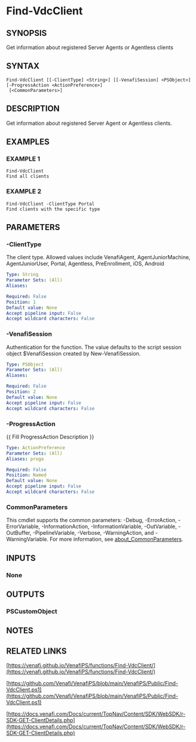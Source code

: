 # Find-VdcClient

## SYNOPSIS
Get information about registered Server Agents or Agentless clients

## SYNTAX

```
Find-VdcClient [[-ClientType] <String>] [[-VenafiSession] <PSObject>] [-ProgressAction <ActionPreference>]
 [<CommonParameters>]
```

## DESCRIPTION
Get information about registered Server Agent or Agentless clients.

## EXAMPLES

### EXAMPLE 1
```
Find-VdcClient
Find all clients
```

### EXAMPLE 2
```
Find-VdcClient -ClientType Portal
Find clients with the specific type
```

## PARAMETERS

### -ClientType
The client type.
Allowed values include VenafiAgent, AgentJuniorMachine, AgentJuniorUser, Portal, Agentless, PreEnrollment, iOS, Android

```yaml
Type: String
Parameter Sets: (All)
Aliases:

Required: False
Position: 1
Default value: None
Accept pipeline input: False
Accept wildcard characters: False
```

### -VenafiSession
Authentication for the function.
The value defaults to the script session object $VenafiSession created by New-VenafiSession.

```yaml
Type: PSObject
Parameter Sets: (All)
Aliases:

Required: False
Position: 2
Default value: None
Accept pipeline input: False
Accept wildcard characters: False
```

### -ProgressAction
{{ Fill ProgressAction Description }}

```yaml
Type: ActionPreference
Parameter Sets: (All)
Aliases: proga

Required: False
Position: Named
Default value: None
Accept pipeline input: False
Accept wildcard characters: False
```

### CommonParameters
This cmdlet supports the common parameters: -Debug, -ErrorAction, -ErrorVariable, -InformationAction, -InformationVariable, -OutVariable, -OutBuffer, -PipelineVariable, -Verbose, -WarningAction, and -WarningVariable. For more information, see [about_CommonParameters](http://go.microsoft.com/fwlink/?LinkID=113216).

## INPUTS

### None
## OUTPUTS

### PSCustomObject
## NOTES

## RELATED LINKS

[https://venafi.github.io/VenafiPS/functions/Find-VdcClient/](https://venafi.github.io/VenafiPS/functions/Find-VdcClient/)

[https://github.com/Venafi/VenafiPS/blob/main/VenafiPS/Public/Find-VdcClient.ps1](https://github.com/Venafi/VenafiPS/blob/main/VenafiPS/Public/Find-VdcClient.ps1)

[https://docs.venafi.com/Docs/current/TopNav/Content/SDK/WebSDK/r-SDK-GET-ClientDetails.php](https://docs.venafi.com/Docs/current/TopNav/Content/SDK/WebSDK/r-SDK-GET-ClientDetails.php)

